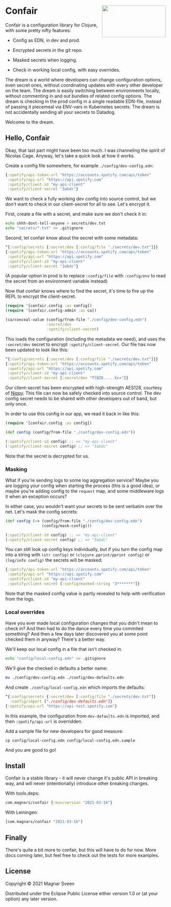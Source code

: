 # <img align="right" src="conair.jpg" width="200" height="100"> Confair

Confair is a configuration library for Clojure, with some pretty nifty features:

- Config as EDN, in dev and prod.

- Encrypted secrets in the git repo.

- Masked secrets when logging.

- Check in working local config, with easy overrides.

The dream is a world where developers can change configuration options, even
secret ones, without coordinating updates with every other developer on the
team. The dream is easily switching between environments locally, without
commenting in and out bundles of related config options. The dream is checking
in the prod config in a single readable EDN-file, instead of passing it
piecemeal via ENV-vars in Kubernetes secrets. The dream is not accidentally
sending all your secrets to Datadog.

Welcome to the dream.

## Hello, Confair

Okay, that last part might have been too much. I was channeling the spirit of
Nicolas Cage. Anyway, let's take a quick look at how it works.

Create a config file somewhere, for example `./config/dev-config.edn`:

```clj
{:spotify/api-token-url "https://accounts.spotify.com/api/token"
 :spotify/api-url "https://api.spotify.com"
 :spotify/client-id "my-api-client"
 :spotify/client-secret "3abdc"}
```

We want to check a fully working dev config into source control, but we don't
want to check in our client-secret for all to see. Let's encrypt it.

First, create a file with a secret, and make sure we don't check it in:

```sh
echo shhh-dont-tell-anyone > secrets/dev.txt
echo "secrets/*.txt" >> .gitignore
```

Second, let confair know about the secret with some metadata:

```clj
^{:config/secrets {:secret/dev [:config/file "./secrets/dev.txt"]}}
{:spotify/api-token-url "https://accounts.spotify.com/api/token"
 :spotify/api-url "https://api.spotify.com"
 :spotify/client-id "my-api-client"
 :spotify/client-secret "3abdc"}
```

(A popular option in prod is to replace `:config/file` with `:config/env` to
read the secret from an environment variable instead)

Now that confair knows where to find the secret, it's time to fire up the REPL
to encrypt the client-secret.

```clj
(require '[confair.config :as config])
(require '[confair.config-admin :as ca])

(ca/conceal-value (config/from-file "./config/dev-config.edn")
                  :secret/dev
                  :spotify/client-secret)
```

This loads the configuration (including the metadata we need), and uses the
`:secret/dev` secret to encrypt `:spotify/client-secret`. Our file has now
been updated to look like this:

```clj
^{:config/secrets {:secret/dev [:config/file "./secrets/dev.txt"]}}
{:spotify/api-token-url "https://accounts.spotify.com/api/token"
 :spotify/api-url "https://api.spotify.com"
 :spotify/client-id "my-api-client"
 :spotify/client-secret [:secret/dev "TlBZD.....kc="]}
```

Our client-secret has been encrypted with high-strength AES128, courtesy of
[Nippy](https://github.com/ptaoussanis/nippy). This file can now be safely
checked into source control. The dev config secret needs to be shared with
other developers out of band, but only once.

In order to use this config in our app, we read it back in like this:

```clj
(require '[confair.config :as config])

(def config (config/from-file "./config/dev-config.edn"))

(:spotify/client-id config) ;; => "my-api-client"
(:spotify/client-secret config) ;; => "3abdc"
```

Note that the secret is decrypted for us.

### Masking

What if you're sending logs to some log aggregation service? Maybe you are
logging your config when starting the process (this is a good idea), or maybe
you're adding config to the `request` map, and some middleware logs it when an
exception occurs?

In either case, you wouldn't want your secrets to be sent verbatim over the net.
Let's mask the config secrets:

```clj
(def config (-> (config/from-file "./config/dev-config.edn")
                (config/mask-config)))

(:spotify/client-id config) ;; => "my-api-client"
(:spotify/client-secret config) ;; => "3abdc"
```

You can still look up config keys individually, but if you turn the config map
into a string with `(str config)` or `(clojure.pprint/pprint config)` or
`(log/info config)` the secrets will be masked:

```clj
{:spotify/api-token-url "https://accounts.spotify.com/api/token"
 :spotify/api-url "https://api.spotify.com"
 :spotify/client-id "my-api-client"
 :spotify/client-secret [:config/masked-string "3*******"]}
```

Note that the masked config value is partly revealed to help with verification
from the logs.

### Local overrides

Have you ever made local configuration changes that you didn't mean to check in?
And then had to do the dance every time you commited something? And then a few
days later discovered you at some point checked them in anyway? There's a better
way.

We'll keep our local config in a file that isn't checked in.

```sh
echo "config/local-config.edn" >> .gitignore
```

We'll give the checked in defaults a better name:

```sh
mv ./config/dev-config.edn ./config/dev-defaults.edn
```

And create `./config/local-config.edn` which imports the defaults:

```clj
^{:config/secrets {:secret/dev [:config/file "./secrets/dev.txt"]}
  :config/import ["./config/dev-defaults.edn"]}
{:spotify/api-url "https://api-test.spotify.com"}
```

In this example, the configuration from `dev-defaults.edn` is imported, and then
`:spotify/api-url` is overridden.

Add a sample file for new developers for good measure:

```
cp config/local-config.edn config/local-config.edn.sample
```

And you are good to go!

## Install

Confair is a stable library - it will never change it's public API in breaking
way, and will never (intentionally) introduce other breaking changes.

With tools.deps:

```clj
com.magnars/confair {:mvn/version "2021-03-16"}
```

With Leiningen:

```clj
[com.magnars/confair "2021-03-16"]
```

## Finally

There's quite a bit more to confair, but this will have to do for now. More docs
coming later, but feel free to check out the tests for more examples.

## License

Copyright © 2021 Magnar Sveen

Distributed under the Eclipse Public License either version 1.0 or (at your
option) any later version.
